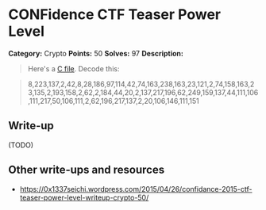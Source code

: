 # CONFidence CTF Teaser Power Level

**Category:** Crypto
**Points:** 50
**Solves:** 97
**Description:**

> Here's a [C file](crypto50.c). Decode this:

> 8,223,137,2,42,8,28,186,97,114,42,74,163,238,163,23,121,2,74,158,163,23,135,2,193,158,2,62,2,184,44,20,2,137,217,196,62,249,159,137,44,111,106,111,217,50,106,111,2,62,196,217,137,2,20,106,146,111,151


## Write-up

(TODO)

## Other write-ups and resources

* <https://0x1337seichi.wordpress.com/2015/04/26/confidance-2015-ctf-teaser-power-level-writeup-crypto-50/>
